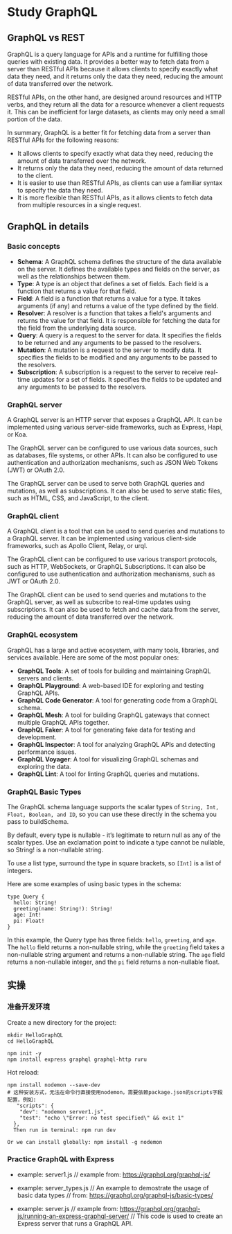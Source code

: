 # Study GraphQL

## GraphQL vs REST

GraphQL is a query language for APIs and a runtime for fulfilling those queries with existing data. It provides a better way to fetch data from a server than RESTful APIs because it allows clients to specify exactly what data they need, and it returns only the data they need, reducing the amount of data transferred over the network.

RESTful APIs, on the other hand, are designed around resources and HTTP verbs, and they return all the data for a resource whenever a client requests it. This can be inefficient for large datasets, as clients may only need a small portion of the data.

In summary, GraphQL is a better fit for fetching data from a server than RESTful APIs for the following reasons:

- It allows clients to specify exactly what data they need, reducing the amount of data transferred over the network.
- It returns only the data they need, reducing the amount of data returned to the client.
- It is easier to use than RESTful APIs, as clients can use a familiar syntax to specify the data they need.
- It is more flexible than RESTful APIs, as it allows clients to fetch data from multiple resources in a single request.


## GraphQL in details

### Basic concepts

- **Schema**: A GraphQL schema defines the structure of the data available on the server. It defines the available types and fields on the server, as well as the relationships between them.
- **Type**: A type is an object that defines a set of fields. Each field is a function that returns a value for that field.
- **Field**: A field is a function that returns a value for a type. It takes arguments (if any) and returns a value of the type defined by the field.
- **Resolver**: A resolver is a function that takes a field's arguments and returns the value for that field. It is responsible for fetching the data for the field from the underlying data source.
- **Query**: A query is a request to the server for data. It specifies the fields to be returned and any arguments to be passed to the resolvers.
- **Mutation**: A mutation is a request to the server to modify data. It specifies the fields to be modified and any arguments to be passed to the resolvers.
- **Subscription**: A subscription is a request to the server to receive real-time updates for a set of fields. It specifies the fields to be updated and any arguments to be passed to the resolvers.

### GraphQL server

A GraphQL server is an HTTP server that exposes a GraphQL API. It can be implemented using various server-side frameworks, such as Express, Hapi, or Koa.

The GraphQL server can be configured to use various data sources, such as databases, file systems, or other APIs. It can also be configured to use authentication and authorization mechanisms, such as JSON Web Tokens (JWT) or OAuth 2.0.

The GraphQL server can be used to serve both GraphQL queries and mutations, as well as subscriptions. It can also be used to serve static files, such as HTML, CSS, and JavaScript, to the client.

### GraphQL client

A GraphQL client is a tool that can be used to send queries and mutations to a GraphQL server. It can be implemented using various client-side frameworks, such as Apollo Client, Relay, or urql.

The GraphQL client can be configured to use various transport protocols, such as HTTP, WebSockets, or GraphQL Subscriptions. It can also be configured to use authentication and authorization mechanisms, such as JWT or OAuth 2.0.

The GraphQL client can be used to send queries and mutations to the GraphQL server, as well as subscribe to real-time updates using subscriptions. It can also be used to fetch and cache data from the server, reducing the amount of data transferred over the network.

### GraphQL ecosystem

GraphQL has a large and active ecosystem, with many tools, libraries, and services available. Here are some of the most popular ones:

- **GraphQL Tools**: A set of tools for building and maintaining GraphQL servers and clients.
- **GraphQL Playground**: A web-based IDE for exploring and testing GraphQL APIs.
- **GraphQL Code Generator**: A tool for generating code from a GraphQL schema.
- **GraphQL Mesh**: A tool for building GraphQL gateways that connect multiple GraphQL APIs together.
- **GraphQL Faker**: A tool for generating fake data for testing and development.
- **GraphQL Inspector**: A tool for analyzing GraphQL APIs and detecting performance issues.
- **GraphQL Voyager**: A tool for visualizing GraphQL schemas and exploring the data.
- **GraphQL Lint**: A tool for linting GraphQL queries and mutations.


### GraphQL Basic Types

The GraphQL schema language supports the scalar types of `String, Int, Float, Boolean, and ID`, so you can use these directly in the schema you pass to buildSchema.

By default, every type is nullable - it’s legitimate to return null as any of the scalar types. Use an exclamation point to indicate a type cannot be nullable, so String! is a non-nullable string.

To use a list type, surround the type in square brackets, so `[Int]` is a list of integers.

Here are some examples of using basic types in the schema:
```
type Query {
  hello: String!
  greeting(name: String!): String!
  age: Int!
  pi: Float!
}
```

In this example, the Query type has three fields: `hello`, `greeting`, and `age`. The `hello` field returns a non-nullable string, while the `greeting` field takes a non-nullable string argument and returns a non-nullable string. The `age` field returns a non-nullable integer, and the `pi` field returns a non-nullable float.


## 实操

### 准备开发环境

Create a new directory for the project:
```
mkdir HelloGraphQL
cd HelloGraphQL

npm init -y
npm install express graphql graphql-http ruru
```

Hot reload:
```
npm install nodemon --save-dev
# 这种安装方式，无法在命令行直接使用nodemon，需要依赖package.json的scripts字段配置，例如:
   "scripts": {
    "dev": "nodemon server1.js",
    "test": "echo \"Error: no test specified\" && exit 1"
  },
  Then run in terminal: npm run dev

Or we can install globally: npm install -g nodemon
```

### Practice GraphQL with Express

- example: server1.js
// example from: https://graphql.org/graphql-js/

- example: server_types.js
// An example to demostrate the usage of basic data types
// from: https://graphql.org/graphql-js/basic-types/

- example: server.js
// example from: https://graphql.org/graphql-js/running-an-express-graphql-server/
// This code is used to create an Express server that runs a GraphQL API.